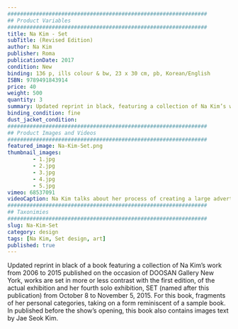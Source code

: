 ```yaml
---
###############################################################
## Product Variables
###############################################################
title: Na Kim - Set
subTitle: (Revised Edition)
author: Na Kim
publisher: Roma
publicationDate: 2017
condition: New
binding: 136 p, ills colour & bw, 23 x 30 cm, pb, Korean/English
ISBN: 9789491843914
price: 40
weight: 500
quantity: 3
summary: Updated reprint in black, featuring a collection of Na Kim’s work from 2006 to 2015, published on the occasion of DOOSAN Gallery New York.
binding_condition: fine
dust_jacket_condition:
###############################################################
## Product Images and Videos
###############################################################
featured_image: Na-Kim-Set.png
thumbnail_images:
        - 1.jpg
        - 2.jpg
        - 3.jpg
        - 4.jpg
        - 5.jpg
vimeo: 68537091
videoCaption: Na Kim talks about her process of creating a large advertising billboard.
###############################################################
## Taxonimies
###############################################################
slug: Na-Kim-Set
category: design
tags: [Na Kim, Set design, art]
published: true
---
```



Updated reprint in black of a book featuring a collection of Na Kim’s work from 2006 to 2015 published on the occasion of DOOSAN Gallery New York, works are set in more or less contrast with the first edition, of the actual exhibition and her fourth solo exhibition, SET (named after this publication) from October 8 to November 5, 2015. For this book, fragments of her personal categories, taking on a form reminiscent of a sample book. In published before the show’s opening, this book also contains images text by Jae Seok Kim.
